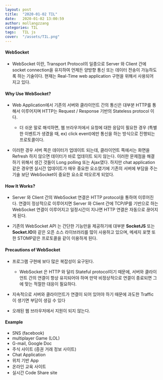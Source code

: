 ```yaml
---
layout: post
title:  "2020-01-02 TIL"
date:   2020-01-02 13:00:59
author: mollangzzang
categories: TIL
tags:	TIL js
cover:  "/assets/TIL.png"
---
```


#### WebSocket

- WebSocket 이란, Transport Protocol의 일종으로 Server 와 Client 간에 socket connection을 유지하여 언제든 양방향 통신 또는 데이터 전송이 가능하도록 하는 기술이다.
현재는 Real-Time web application 구현을 위해서 사용되어 지고 있다.

#### Why Use WebSocket?

- Web Application에서 기존의 서버와 클라이언트 간의 통신은 대부분 HTTP를 통해서 이루어지며 HTTP는 Request / Response 기반의 Stateless protocol 이다.
    - 더 쉬운 말로 해석하면, 웹 브라우저에서 요청에 대한 응답이 필요한 경우 (특별한 이벤트가 생겼을 때, ex) click event)에만 통신을 하는 방식으로 진행되는 프로토콜이다.

- 이러한 경우 서버 쪽은 데이터가 업데이트 되는데, 클라이언트 쪽에서는 화면을 Refresh 하지 않으면 데이터가 바로 업데이트 되지 않는다. 이러한 문제점을 해결하기 위해서 생긴 것들이 Long polling 또는 Ajax였다. 하지만 chat application 같은 경우엔 실시간 업데이트가 매우 중요한 요소였기에 기존의 서버에 부담을 주는 기술 보단 WebSocket이 중요한 요소로 떠오르게 되었다.

#### How It Works?

- Server 와 Client 간의 WebSocket 연결은 HTTP protocol을 통하여 이루어진다. 연결이 정상적으로 이루어지면 Server 와 Client 간에 TCP/IP를 기반으로 하는 WebSocket 연결이 이루어지고 일정시간이 지나면 HTTP 연결은 자동으로 끊어지게 된다.

- 기존의 WebSocket API 는 간단한 기능만을 제공하기에 대부분 **SocketJS** 또는 **Socket.IO**와 같은 오픈 소스 라이브러리를 많이 사용하고 있으며, 메세지 포맷 또한 STOMP같은 프로토콜을 같이 이용하게 된다.

#### Precautions of WebSocket

- 프로그램 구현에 보다 많은 복잡성이 요구된다.
    - WebSocket 은 HTTP 와 달리 Stateful protocol이기 때문에, 서버와 클라이언트 간의 연결이 항상 유지되어야 하며 만약 비정상적으로 연결이 종료되면 그에 맞는 적절한 대응이 필요하다.

- 지속적으로 서버와 클라이언트가 연결이 되어 있어야 하기 때문에 과도한 Traffic 이 생기면 부담이 생길 수 있다

- 오래된 웹 브라우저에서 지원이 되지 않는다.

#### Example

* SNS (facebook)
* multiplayer Game (LOL)
* G-mail, Google Doc
* 주식 사이트 (증권 거래 정보 사이트)
* Chat Application
* 위치 기반 App
* 온라인 교육 사이트
* 실시간 Code Share site